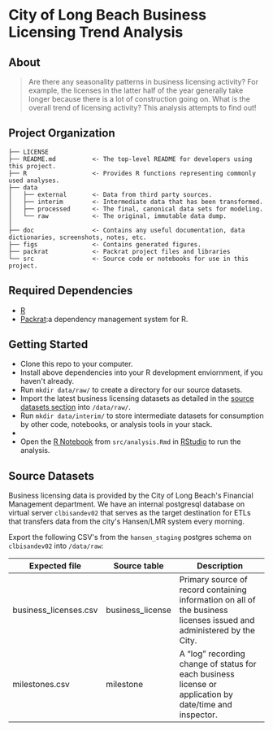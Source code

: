 # City of Long Beach Business Licensing Trend Analysis

## About

> Are there any seasonality patterns in business licensing activity? For example, the licenses in the latter half of the year generally take longer because there is a lot of construction going on. What is the overall trend of licensing activity? This analysis attempts to find out!

## Project Organization

    ├── LICENSE
    ├── README.md          <- The top-level README for developers using this project.
    ├── R                  <- Provides R functions representing commonly used analyses.
    ├── data
    │   ├── external       <- Data from third party sources.
    │   ├── interim        <- Intermediate data that has been transformed.
    │   ├── processed      <- The final, canonical data sets for modeling.
    │   └── raw            <- The original, immutable data dump.
    │
    ├── doc                <- Contains any useful documentation, data dictionaries, screenshots, notes, etc.
    ├── figs               <- Contains generated figures.
    ├── packrat            <- Packrat project files and libraries
    └── src                <- Source code or notebooks for use in this project.
    
## Required Dependencies

- [R](https://www.r-project.org/)
- [Packrat](http://rstudio.github.io/packrat/):a dependency management system for R.
    
## Getting Started

- Clone this repo to your computer.
- Install above dependencies into your R development enviornment, if you haven't already.
- Run `mkdir data/raw/` to create a directory for our source datasets.
- Import the latest business licensing datasets as detailed in the [source datasets section](#source-datasets) into `/data/raw/`.
- Run `mkdir data/interim/` to store intermediate datasets for consumption by other code, notebooks, or analysis tools in your stack.
- 
- Open the [R Notebook](http://rmarkdown.rstudio.com/r_notebooks.html) from `src/analysis.Rmd` in [RStudio](https://www.rstudio.com/) to run the analysis.

## Source Datasets

Business licensing data is provided by the City of Long Beach's Financial Management department. We have an internal postgresql database on virtual server `clbisandev02` that serves as the target destination for ETLs that transfers data from the city's Hansen/LMR system every morning.

Export the following CSV's from the `hansen_staging` postgres schema on `clbisandev02` into `/data/raw`:

| Expected file  	        | Source table   	  |  Description 	                                                                                                          |
|---	                    |---	              |---	                                                                                                                    |
| business_licenses.csv   | business_license  | Primary source of record containing information on all of the business licenses issued and administered by the City.    |
| milestones.csv   	      | milestone         | A “log” recording change of status for each business license or application by date/time and inspector.                 |

